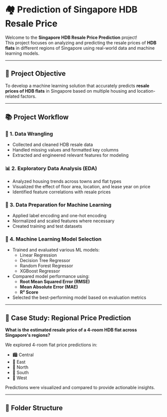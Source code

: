 # 🏘️ Prediction of Singapore HDB Resale Price

Welcome to the **Singapore HDB Resale Price Prediction** project!  
This project focuses on analyzing and predicting the resale prices of **HDB flats** in different regions of Singapore using real-world data and machine learning models.

---

## 📌 Project Objective

To develop a machine learning solution that accurately predicts **resale prices of HDB flats** in Singapore based on multiple housing and location-related factors.

---

## 📚 Project Workflow

### 🔧 1. Data Wrangling
- Collected and cleaned HDB resale data
- Handled missing values and formatted key columns
- Extracted and engineered relevant features for modeling

### 📊 2. Exploratory Data Analysis (EDA)
- Analyzed housing trends across towns and flat types
- Visualized the effect of floor area, location, and lease year on price
- Identified feature correlations with resale prices

### 🧹 3. Data Preparation for Machine Learning
- Applied label encoding and one-hot encoding
- Normalized and scaled features where necessary
- Created training and test datasets

### 🤖 4. Machine Learning Model Selection
- Trained and evaluated various ML models:
  - Linear Regression  
  - Decision Tree Regressor  
  - Random Forest Regressor  
  - XGBoost Regressor  
- Compared model performance using:
  - **Root Mean Squared Error (RMSE)**
  - **Mean Absolute Error (MAE)**
  - **R² Score**
- Selected the best-performing model based on evaluation metrics

---

## 🧪 Case Study: Regional Price Prediction

**What is the estimated resale price of a 4-room HDB flat across Singapore's regions?**

We explored 4-room flat price predictions in:
- 🏙️ Central
- 🌅 East
- 🌳 North
- 🌊 South
- 🌄 West

Predictions were visualized and compared to provide actionable insights.

---

## 📁 Folder Structure


